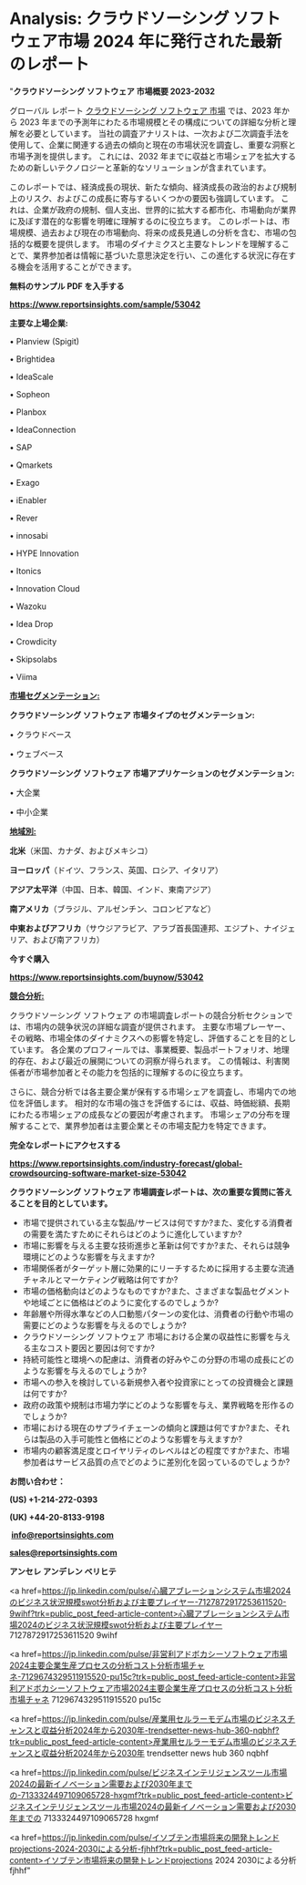 # Analysis: クラウドソーシング ソフトウェア市場 2024 年に発行された最新のレポート

"<strong>クラウドソーシング ソフトウェア 市場概要 2023-2032</strong>

グローバル レポート <a href=https://www.reportsinsights.com/sample/53042>クラウドソーシング ソフトウェア 市場</a> では、2023 年から 2023 年までの予測年にわたる市場規模とその構成についての詳細な分析と理解を必要としています。 当社の調査アナリストは、一次および二次調査手法を使用して、企業に関連する過去の傾向と現在の市場状況を調査し、重要な洞察と市場予測を提供します。 これには、2032 年までに収益と市場シェアを拡大​​するための新しいテクノロジーと革新的なソリューションが含まれています。

このレポートでは、経済成長の現状、新たな傾向、経済成長の政治的および規制上のリスク、およびこの成長に寄与するいくつかの要因も強調しています。 これは、企業が政府の規制、個人支出、世界的に拡大する都市化、市場動向が業界に及ぼす潜在的な影響を明確に理解するのに役立ちます。 このレポートは、市場規模、過去および現在の市場動向、将来の成長見通しの分析を含む、市場の包括的な概要を提供します。 市場のダイナミクスと主要なトレンドを理解することで、業界参加者は情報に基づいた意思決定を行い、この進化する状況に存在する機会を活用することができます。

<strong><b>無料のサンプル PDF を入手する</b></strong>

<a href=https://www.reportsinsights.com/sample/53042><strong><u>https://www.reportsinsights.com/sample/53042</u></strong></a>

<strong>主要な上場企業:</strong>

• Planview (Spigit)

• Brightidea

• IdeaScale

• Sopheon

• Planbox

• IdeaConnection

• SAP

• Qmarkets

• Exago

• iEnabler

• Rever

• innosabi

• HYPE Innovation

• Itonics

• Innovation Cloud

• Wazoku

• Idea Drop

• Crowdicity

• Skipsolabs

• Viima

<strong><u>市場セグメンテーション</u></strong><strong><u>:</u></strong>

<strong>クラウドソーシング ソフトウェア 市場タイプのセグメンテーション:</strong>

• クラウドベース

• ウェブベース

<strong>クラウドソーシング ソフトウェア 市場アプリケーションのセグメンテーション:</strong>

• 大企業

• 中小企業

<strong><u>地域別</u></strong><strong><u>:</u></strong>

<strong>北米</strong>（米国、カナダ、およびメキシコ）

<strong>ヨーロッパ</strong>（ドイツ、フランス、英国、ロシア、イタリア）

<strong>アジア太平洋</strong>（中国、日本、韓国、インド、東南アジア）

<strong>南アメリカ</strong>（ブラジル、アルゼンチン、コロンビアなど）

<strong>中東およびアフリカ</strong>（サウジアラビア、アラブ首長国連邦、エジプト、ナイジェリア、および南アフリカ）

<strong>今すぐ購入</strong>

<a href=https://www.reportsinsights.com/buynow/53042><strong><u>https://www.reportsinsights.com/buynow/53042</u></strong></a>

<strong><u>競合分析:</u></strong>

クラウドソーシング ソフトウェア の市場調査レポートの競合分析セクションでは、市場内の競争状況の詳細な調査が提供されます。 主要な市場プレーヤー、その戦略、市場全体のダイナミクスへの影響を特定し、評価することを目的としています。 各企業のプロフィールでは、事業概要、製品ポートフォリオ、地理的存在、および最近の展開についての洞察が得られます。 この情報は、利害関係者が市場参加者とその能力を包括的に理解するのに役立ちます。

さらに、競合分析では各主要企業が保有する市場シェアを調査し、市場内での地位を評価します。 相対的な市場の強さを評価するには、収益、時価総額、長期にわたる市場シェアの成長などの要因が考慮されます。 市場シェアの分布を理解することで、業界参加者は主要企業とその市場支配力を特定できます。

<strong>完全なレポートにアクセスする</strong>

<a href=https://www.reportsinsights.com/industry-forecast/global-crowdsourcing-software-market-size-53042><strong><u><b>https://www.reportsinsights.com/industry-forecast/global-crowdsourcing-software-market-size-53042</b></u></strong></a>

<strong><b>クラウドソーシング ソフトウェア 市場調査レポートは、次の重要な質問に答えることを目的としています。</b></strong>
<ul>
  <li>市場で提供されている主な製品/サービスは何ですか?また、変化する消費者の需要を満たすためにそれらはどのように進化していますか?</li>
  <li>市場に影響を与える主要な技術進歩と革新は何ですか?また、それらは競争環境にどのような影響を与えますか?</li>
  <li>市場関係者がターゲット層に効果的にリーチするために採用する主要な流通チャネルとマーケティング戦略は何ですか?</li>
  <li>市場の価格動向はどのようなものですか?また、さまざまな製品セグメントや地域ごとに価格はどのように変化するのでしょうか?</li>
  <li>年齢層や所得水準などの人口動態パターンの変化は、消費者の行動や市場の需要にどのような影響を与えるのでしょうか?</li>
  <li>クラウドソーシング ソフトウェア 市場における企業の収益性に影響を与える主なコスト要因と要因は何ですか?</li>
  <li>持続可能性と環境への配慮は、消費者の好みやこの分野の市場の成長にどのような影響を与えるのでしょうか?</li>
  <li>市場への参入を検討している新規参入者や投資家にとっての投資機会と課題は何ですか?</li>
  <li>政府の政策や規制は市場力学にどのような影響を与え、業界戦略を形作るのでしょうか?</li>
  <li>市場における現在のサプライチェーンの傾向と課題は何ですか?また、それらは製品の入手可能性と価格にどのような影響を与えますか?</li>
  <li>市場内の顧客満足度とロイヤリティのレベルはどの程度ですか?また、市場参加者はサービス品質の点でどのように差別化を図っているのでしょうか?</li>
</ul>
<strong>お問い合わせ：</strong>

<strong>(US) +1-214-272-0393</strong>

<strong>(UK) +44-20-8133-9198</strong>

<strong> </strong><a href=info@reportsinsights.com><strong><u>info@reportsinsights.com</u></strong></a>

<a href=sales@reportsinsights.com><strong><u>sales@reportsinsights.com</u></strong></a>

<strong>アンセレ アンデレン ベリヒテ</strong>

<a href=https://jp.linkedin.com/pulse/心臓アブレーションシステム市場2024のビジネス状況規模swot分析および主要プレイヤー-7127872917253611520-9wihf?trk=public_post_feed-article-content>心臓アブレーションシステム市場2024のビジネス状況規模swot分析および主要プレイヤー 7127872917253611520 9wihf</a>

<a href=https://jp.linkedin.com/pulse/非営利アドボカシーソフトウェア市場2024主要企業生産プロセスの分析コスト分析市場チャネ-7129674329511915520-pu15c?trk=public_post_feed-article-content>非営利アドボカシーソフトウェア市場2024主要企業生産プロセスの分析コスト分析市場チャネ 7129674329511915520 pu15c</a>

<a href=https://jp.linkedin.com/pulse/産業用セルラーモデム市場のビジネスチャンスと収益分析2024年から2030年-trendsetter-news-hub-360-nqbhf?trk=public_post_feed-article-content>産業用セルラーモデム市場のビジネスチャンスと収益分析2024年から2030年 trendsetter news hub 360 nqbhf</a>

<a href=https://jp.linkedin.com/pulse/ビジネスインテリジェンスツール市場2024の最新イノベーション需要および2030年までの-7133324497109065728-hxgmf?trk=public_post_feed-article-content>ビジネスインテリジェンスツール市場2024の最新イノベーション需要および2030年までの 7133324497109065728 hxgmf</a>

<a href=https://jp.linkedin.com/pulse/イソブテン市場将来の開発トレンドprojections-2024-2030による分析-fjhhf?trk=public_post_feed-article-content>イソブテン市場将来の開発トレンドprojections 2024 2030による分析 fjhhf</a>"
